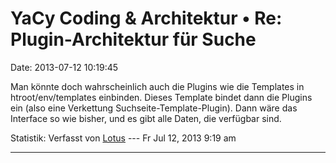 YaCy Coding & Architektur • Re: Plugin-Architektur für Suche
============================================================

Date: 2013-07-12 10:19:45

Man könnte doch wahrscheinlich auch die Plugins wie die Templates in
htroot/env/templates einbinden. Dieses Template bindet dann die Plugins
ein (also eine Verkettung Suchseite-Template-Plugin). Dann wäre das
Interface so wie bisher, und es gibt alle Daten, die verfügbar sind.

Statistik: Verfasst von
[Lotus](http://forum.yacy-websuche.de/memberlist.php?mode=viewprofile&u=68)
--- Fr Jul 12, 2013 9:19 am

------------------------------------------------------------------------
